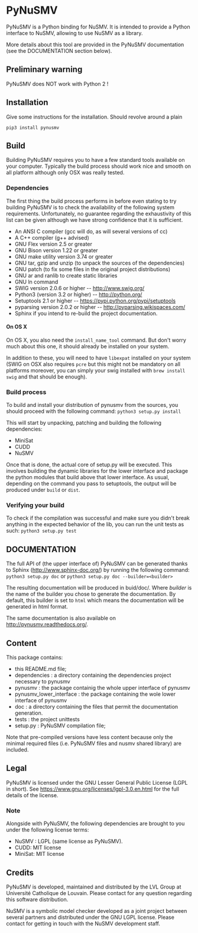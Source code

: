 # PyNuSMV
PyNuSMV is a Python binding for NuSMV. It is intended to provide a Python
interface to NuSMV, allowing to use NuSMV as a library.

More details about this tool are provided in the PyNuSMV documentation
(see the DOCUMENTATION section below).

## Preliminary warning
PyNuSMV does NOT work with Python 2 !

## Installation
Give some instructions for the installation. Should revolve around a plain
````
pip3 install pynusmv
````

## Build
Building PyNuSMV requires you to have a few standard tools available on your
computer. Typically the build process should work nice and smooth on all platform
although only OSX was really tested.

### Dependencies
The first thing the build process performs in before even stating to try building
PyNuSMV is to check the availability of the following system requirements.
Unfortunately, no guarantee regarding the exhaustivity of this list can be given
although we have strong confidence that it is sufficient.

  * An ANSI C compiler (gcc will do, as will several versions of cc)
  * A C++ compiler (g++ advised)
  * GNU Flex version 2.5 or greater
  * GNU Bison version 1.22 or greater
  * GNU make utility version 3.74 or greater
  * GNU tar, gzip and unzip (to unpack the sources of the dependencies)
  * GNU patch (to fix some files in the original project distributions)
  * GNU ar and ranlib to create static libraries
  * GNU ln command
  * SWIG version 2.0.6 or higher -- http://www.swig.org/
  * Python3 (version 3.2 or higher) -- http://python.org/
  * Setuptools 2.1 or higher -- https://pypi.python.org/pypi/setuptools
  * pyparsing version 2.0.2 or higher -- http://pyparsing.wikispaces.com/
  * Sphinx if you intend to re-build the project documentation.

#### On OS X
On OS X, you also need the `install_name_tool` command. But don't worry much
about this one, it should already be installed on your system.

In addition to these, you will need to have `libexpat` installed on your system
(SWIG on OSX also requires `pcre` but this might not be mandatory on all
platforms moreover, you can simply your swig installed with `brew install swig`
and that should be enough).

### Build process
To build and install your distribution of pynusmv from the sources, you should
proceed with the following command:
`python3 setup.py install`

This will start by unpacking, patching and building the following dependencies:
  * MiniSat
  * CUDD
  * NuSMV

Once that is done, the actual core of setup.py will be executed. This involves
building the dynamic libraries for the lower interface and package the python
modules that build above that lower interface. As usual, depending on the command
you pass to setuptools, the output will be produced under `build` or `dist`.

### Verifying your build
To check if the compilation was successful and make sure you didn't break
anything in the expected behavior of the lib, you can run the unit tests as such:
`python3 setup.py test`

## DOCUMENTATION
The full API of (the upper interface of) PyNuSMV can be generated thanks
to Sphinx (http://www.sphinx-doc.org/) by running the following command:
`python3 setup.py doc` or `python3 setup.py doc --builder=<builder>`

The resulting documentation will be produced in buid/doc/<builder>. Where
_builder_ is the name of the builder you chose to generate the documentation.
By default, this builder is set to `html` which means the documentation will
be generated in html format.

The same documentation is also available on http://pynusmv.readthedocs.org/.

## Content
This package contains:
  - this README.md file;
  - dependencies : a directory containing the dependencies project necessary to pynusmv
  - pynusmv : the package containig the whole upper interface of pynusmv
  - pynusmv_lower_interface : the package containing the wole lower interface of pynusmv
  - doc : a directory containing the files that permit the documentation generation.
  - tests : the project unittests
  - setup.py : PyNuSMV compilation file;

Note that pre-compiled versions have less content because only the minimal
required files (i.e. PyNuSMV files and nusmv shared library) are included.

## Legal
PyNuSMV is licensed under the GNU Lesser General Public License (LGPL in
short). See https://www.gnu.org/licenses/lgpl-3.0.en.html for the full details
of the license.

### Note
Alongside with PyNuSMV, the following dependencies are brought to you under the
following license terms:
  * NuSMV : LGPL (same license as PyNuSMV).
  * CUDD: MIT license
  * MiniSat: MIT license

## Credits
PyNuSMV is developed, maintained and distributed by the LVL Group at Université
Catholique de Louvain. Please contact <lvl at listes dot uclouvain dot be> for any
question regarding this software distribution.

NuSMV is a symbolic model checker developed as a joint project between several
partners and distributed under the GNU LGPL license. Please contact <nusmv at
fbk dot eu> for getting in touch with the NuSMV development staff.

